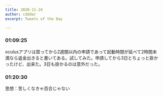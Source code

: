 ```yaml
---
title: 2020-11-24
author: cdddar
excerpt: Tweets of the Day

---
```


### 01:09:25

oculusアプリは買ってから2週間以内の申請であって起動時間が延べて2時間未満なら返金出きると書いてある。試してみた。申請してから3日とちょっと掛かったけど、出来た。3日も掛かるのは意外だった。

### 01:20:30

思想：苦しくなきゃ百合じゃない
